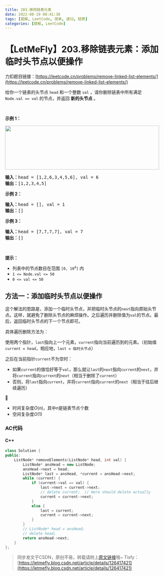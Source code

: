```yaml
---
title: 203.移除链表元素
date: 2022-08-19 08:41:38
tags: [题解, LeetCode, 简单, 递归, 链表]
categories: [题解, LeetCode]
---
```


# 【LetMeFly】203.移除链表元素：添加临时头节点以便操作

力扣题目链接：[https://leetcode.cn/problems/remove-linked-list-elements/](https://leetcode.cn/problems/remove-linked-list-elements/)

给你一个链表的头节点 <code>head</code> 和一个整数 <code>val</code> ，请你删除链表中所有满足 <code>Node.val == val</code> 的节点，并返回 <strong>新的头节点</strong> 。
<p> </p>

<p><strong>示例 1：</strong></p>
<img alt="" src="https://assets.leetcode.com/uploads/2021/03/06/removelinked-list.jpg" style="width: 500px; height: 142px;" />
<pre>
<strong>输入：</strong>head = [1,2,6,3,4,5,6], val = 6
<strong>输出：</strong>[1,2,3,4,5]
</pre>

<p><strong>示例 2：</strong></p>

<pre>
<strong>输入：</strong>head = [], val = 1
<strong>输出：</strong>[]
</pre>

<p><strong>示例 3：</strong></p>

<pre>
<strong>输入：</strong>head = [7,7,7,7], val = 7
<strong>输出：</strong>[]
</pre>

<p> </p>

<p><strong>提示：</strong></p>

<ul>
	<li>列表中的节点数目在范围 <code>[0, 10<sup>4</sup>]</code> 内</li>
	<li><code>1 <= Node.val <= 50</code></li>
	<li><code>0 <= val <= 50</code></li>
</ul>


    
## 方法一：添加临时头节点以便操作

这个解法的思路是，添加一个临时头节点，并把临时头节点的```next```指向原始头节点。这样，就避免了删除头节点的麻烦操作。之后遍历并删除值为```val```的节点。最后，返回临时头节点的下一个节点即可。

具体遍历删除方法为：

使用两个指针，```last```指向上一个元素，```current```指向当前遍历到的元素。（初始值```current = head```，相应地，```last = 临时头节点```）

之后在当前指针```current```不为空时：

+ 如果```current```的值恰好等于```val```，那么就让```last```的```next```指向```current```的```next```，并将```current```指向```current```的```next```（相当于删除了```current```）
+ 否则，将```last```指向```current```，并将```current```指向```current```的```next```（相当于往后继续遍历）

:rose:

+ 时间复杂度$O(n)$，其中$n$是链表节点个数
+ 空间复杂度$O(1)$

### AC代码

#### C++

```cpp
class Solution {
public:
    ListNode* removeElements(ListNode* head, int val) {
        ListNode* ansHead = new ListNode;
        ansHead->next = head;
        ListNode* last = ansHead, *current = ansHead->next;
        while (current) {
            if (current->val == val) {
                last->next = current->next;
                // delete current;  // Here should delete actually
                current = current->next;
            }
            else {
                last = current;
                current = current->next;
            }
        }
        // ListNode* head = ansHead;
        // delete head;
        return ansHead->next;
    }
};
```

> 同步发文于CSDN，原创不易，转载请附上[原文链接](https://blog.letmefly.xyz/2022/08/19/LeetCode%200203.%E7%A7%BB%E9%99%A4%E9%93%BE%E8%A1%A8%E5%85%83%E7%B4%A0/)哦~
> Tisfy：[https://letmefly.blog.csdn.net/article/details/126417421](https://letmefly.blog.csdn.net/article/details/126417421)

